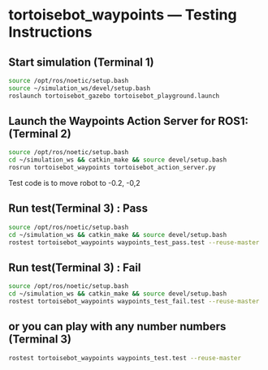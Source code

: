 # tortoisebot_waypoints — Testing Instructions

## Start simulation (Terminal 1)
```bash
source /opt/ros/noetic/setup.bash
source ~/simulation_ws/devel/setup.bash
roslaunch tortoisebot_gazebo tortoisebot_playground.launch
```

## Launch the Waypoints Action Server for ROS1: (Terminal 2)
```bash
source /opt/ros/noetic/setup.bash
cd ~/simulation_ws && catkin_make && source devel/setup.bash
rosrun tortoisebot_waypoints tortoisebot_action_server.py
```

Test code is to move robot to -0.2, -0,2 
## Run test(Terminal 3) : Pass
```bash
source /opt/ros/noetic/setup.bash
cd ~/simulation_ws && catkin_make && source devel/setup.bash
rostest tortoisebot_waypoints waypoints_test_pass.test --reuse-master
```

## Run test(Terminal 3) : Fail
```bash
source /opt/ros/noetic/setup.bash
cd ~/simulation_ws && catkin_make && source devel/setup.bash
rostest tortoisebot_waypoints waypoints_test_fail.test --reuse-master
```
## or you can play with any number numbers (Terminal 3)
```bash
rostest tortoisebot_waypoints waypoints_test.test --reuse-master
```
